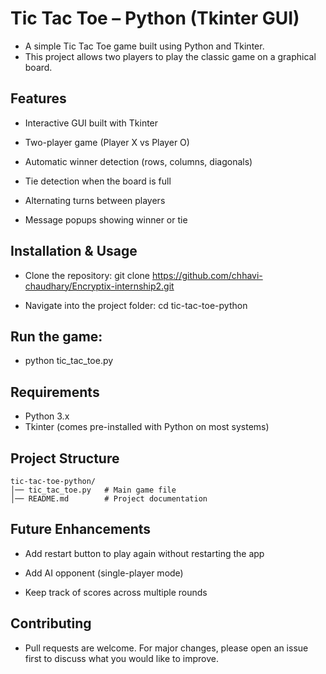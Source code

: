 # Tic Tac Toe – Python (Tkinter GUI)

- A simple Tic Tac Toe game built using Python and Tkinter.
- This project allows two players to play the classic game on a graphical board.

## Features

- Interactive GUI built with Tkinter

- Two-player game (Player X vs Player O)

- Automatic winner detection (rows, columns, diagonals)

- Tie detection when the board is full

- Alternating turns between players

- Message popups showing winner or tie

## Installation & Usage

- Clone the repository:
git clone https://github.com/chhavi-chaudhary/Encryptix-internship2.git

- Navigate into the project folder:
cd tic-tac-toe-python

## Run the game:

- python tic_tac_toe.py

## Requirements

- Python 3.x
- Tkinter (comes pre-installed with Python on most systems)

## Project Structure
```
tic-tac-toe-python/
│── tic_tac_toe.py   # Main game file
│── README.md        # Project documentation
 ```

## Future Enhancements

- Add restart button to play again without restarting the app

- Add AI opponent (single-player mode)

- Keep track of scores across multiple rounds

## Contributing

- Pull requests are welcome. For major changes, please open an issue first to discuss what you would like to improve.
